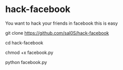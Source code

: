 # hack-facebook
You want to hack your friends in facebook this is easy




git clone https://github.com/sal0S/hack-facebook


cd hack-facebook


chmod +x facebook.py


python facebook.py
